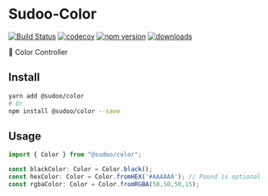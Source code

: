 # Sudoo-Color

[![Build Status](https://travis-ci.com/SudoDotDog/Sudoo-Color.svg?branch=master)](https://travis-ci.com/SudoDotDog/Sudoo-Color)
[![codecov](https://codecov.io/gh/SudoDotDog/Sudoo-Color/branch/master/graph/badge.svg)](https://codecov.io/gh/SudoDotDog/Sudoo-Color)
[![npm version](https://badge.fury.io/js/%40sudoo%2Fcolor.svg)](https://www.npmjs.com/package/@sudoo/color)
[![downloads](https://img.shields.io/npm/dm/@sudoo/color.svg)](https://www.npmjs.com/package/@sudoo/color)

:deciduous_tree: Color Controller

## Install

```sh
yarn add @sudoo/color
# Or
npm install @sudoo/color --save
```

## Usage

```ts
import { Color } from "@sudoo/color";

const blackColor: Color = Color.black();
const hexColor: Color = Color.fromHEX('#AAAAAA'); // Pound is optional
const rgbaColor: Color = Color.fromRGBA(50,50,50,15);
```

